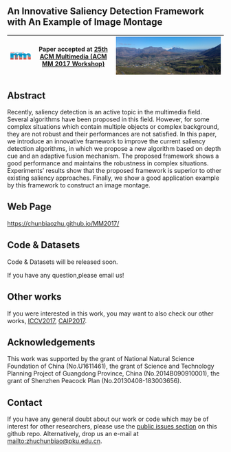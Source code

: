 ## An Innovative Saliency Detection Framework with An Example of Image Montage




|![MM 2017 logo][logo-mm] |  Paper accepted at [ 25th ACM Multimedia (ACM MM 2017 Workshop)](http://www.acmmm.org/2017/)   |![MM 2017 logo][logo-w] |
|:-:|--|:-:|

[logo-mm]: https://github.com/ChunbiaoZhu/MM2017/blob/master/images/logo-200.png "MM 2017 logo"
[logo-w]: https://github.com/ChunbiaoZhu/MM2017/blob/master/images/logo.jpg "MM 2017 logo"


## Abstract
Recently, saliency detection is an active topic in the multimedia field. Several algorithms have been proposed in this field. However, for some complex situations which contain multiple objects or complex background, they are not robust and their performances are not satisfied. In this paper, we introduce an innovative framework to improve the current saliency detection algorithms, in which we propose a new algorithm based on depth cue and an adaptive fusion mechanism. The proposed framework shows a good performance and maintains the robustness in complex situations. Experiments’ results show that the proposed framework is superior to other existing saliency approaches. Finally, we show a good application example by this framework to construct an image montage.


## Web Page
https://chunbiaozhu.github.io/MM2017/

## Code & Datasets

Code & Datasets will be released soon.

If you have any question,please email us!


## Other works

If you were interested in this work, you may want to also check our other works, [ICCV2017](https://chunbiaozhu.github.io/ACVR2017/), [CAIP2017](https://chunbiaozhu.github.io/CAIP2017/).

## Acknowledgements

This work was supported by the grant of National Natural Science Foundation of
China (No.U1611461), the grant of Science and Technology Planning Project of Guangdong
Province, China (No.2014B090910001), the grant of Shenzhen Peacock Plan (No.20130408-183003656).


## Contact

If you have any general doubt about our work or code which may be of interest for other researchers, please use the [public issues section](https://github.com/ChunbiaoZhu/MM2017/issues) on this github repo. Alternatively, drop us an e-mail at <mailto:zhuchunbiao@pku.edu.cn>.


